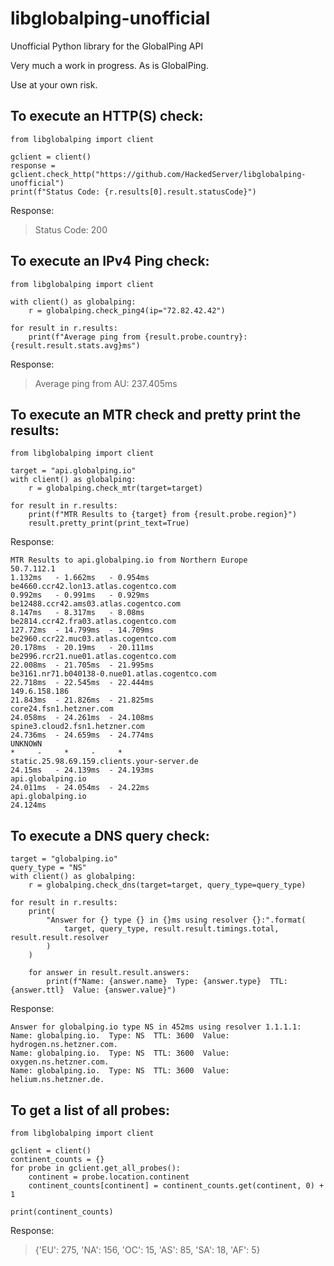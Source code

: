# libglobalping-unofficial
Unofficial Python library for the GlobalPing API


Very much a work in progress. As is GlobalPing.

Use at your own risk.



## To execute an HTTP(S) check:

```
from libglobalping import client

gclient = client()
response = gclient.check_http("https://github.com/HackedServer/libglobalping-unofficial")
print(f"Status Code: {r.results[0].result.statusCode}")
```

Response:
> Status Code: 200

## To execute an IPv4 Ping check:

```
from libglobalping import client

with client() as globalping:
    r = globalping.check_ping4(ip="72.82.42.42")

for result in r.results:
    print(f"Average ping from {result.probe.country}: {result.result.stats.avg}ms")
```

Response:
> Average ping from AU: 237.405ms

## To execute an MTR check and pretty print the results:

```
from libglobalping import client

target = "api.globalping.io"
with client() as globalping:
    r = globalping.check_mtr(target=target)
    
for result in r.results:
    print(f"MTR Results to {target} from {result.probe.region}")
    result.pretty_print(print_text=True)
```

Response:

```
MTR Results to api.globalping.io from Northern Europe
50.7.112.1                                                        1.132ms   - 1.662ms   - 0.954ms   
be4660.ccr42.lon13.atlas.cogentco.com                             0.992ms   - 0.991ms   - 0.929ms   
be12488.ccr42.ams03.atlas.cogentco.com                            8.147ms   - 8.317ms   - 8.08ms    
be2814.ccr42.fra03.atlas.cogentco.com                             127.72ms  - 14.799ms  - 14.709ms  
be2960.ccr22.muc03.atlas.cogentco.com                             20.178ms  - 20.19ms   - 20.111ms  
be2996.rcr21.nue01.atlas.cogentco.com                             22.008ms  - 21.705ms  - 21.995ms  
be3161.nr71.b040138-0.nue01.atlas.cogentco.com                    22.718ms  - 22.545ms  - 22.444ms  
149.6.158.186                                                     21.843ms  - 21.826ms  - 21.825ms  
core24.fsn1.hetzner.com                                           24.058ms  - 24.261ms  - 24.108ms  
spine3.cloud2.fsn1.hetzner.com                                    24.736ms  - 24.659ms  - 24.774ms  
UNKNOWN                                                               *     -     *     -     *     
static.25.98.69.159.clients.your-server.de                        24.15ms   - 24.139ms  - 24.193ms  
api.globalping.io                                                 24.011ms  - 24.054ms  - 24.22ms   
api.globalping.io                                                 24.124ms  
```

## To execute a DNS query check:

```
target = "globalping.io"
query_type = "NS"
with client() as globalping:
    r = globalping.check_dns(target=target, query_type=query_type)

for result in r.results:
    print(
        "Answer for {} type {} in {}ms using resolver {}:".format(
            target, query_type, result.result.timings.total, result.result.resolver
        )
    )

    for answer in result.result.answers:
        print(f"Name: {answer.name}  Type: {answer.type}  TTL: {answer.ttl}  Value: {answer.value}")
```

Response:

```
Answer for globalping.io type NS in 452ms using resolver 1.1.1.1:
Name: globalping.io.  Type: NS  TTL: 3600  Value: hydrogen.ns.hetzner.com.
Name: globalping.io.  Type: NS  TTL: 3600  Value: oxygen.ns.hetzner.com.
Name: globalping.io.  Type: NS  TTL: 3600  Value: helium.ns.hetzner.de.
```

## To get a list of all probes:

```
from libglobalping import client

gclient = client()
continent_counts = {}
for probe in gclient.get_all_probes():
    continent = probe.location.continent
    continent_counts[continent] = continent_counts.get(continent, 0) + 1

print(continent_counts)

```

Response:

> {'EU': 275, 'NA': 156, 'OC': 15, 'AS': 85, 'SA': 18, 'AF': 5}


